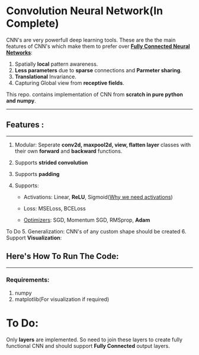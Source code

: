 # Convolution Neural Network(In Complete)

CNN's are very powerfull deep learning tools. These are the the main features of CNN's which make them to prefer over [**Fully Connected Neural Networks**](https://github.com/girishdhegde/nn-lab):

1.  Spatially **local** pattern awareness.
2.  **Less parameters** due to **sparse** connections and **Parmeter sharing**.
3.  **Translational** Invariance.
4.  Capturing Global view from **receptive fields**.

 This repo. contains implementation of CNN from **scratch in pure python and numpy**.
***
## Features :
***

1.  Modular: Seperate **conv2d, maxpool2d, view, flatten layer**  classes with their own **forward** and **backward** functions.
2.  Supports **strided convolution**
3.  Supports **padding**
4.  Supports:
    
    *  Activations: Linear, **ReLU**, Sigmoid([Why we need activations](https://stackoverflow.com/a/63543274/14108734))
    
    *  Loss: MSELoss, BCELoss
    
    *  [Optimizers](https://github.com/girishdhegde/optimizers): SGD, Momentum SGD, RMSprop, **Adam**

To Do
5.  Generalization: CNN's of any custom shape should be created
6.  Support **Visualization**:
 
## Here's How To Run The Code:
***
### Requirements:
1.  numpy
2.  matplotlib(For visualization if required)


# To Do:
Only **layers** are implemented. So need to join these layers to create fully functional CNN and should support **Fully Connected** output layers.

